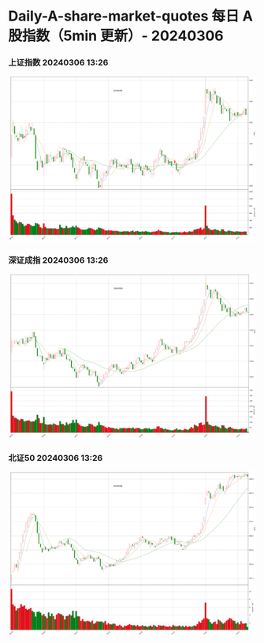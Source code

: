 
# Daily-A-share-market-quotes 每日 A 股指数（5min 更新）- 20240306

### 上证指数 20240306 13:26
![](./fig/2024/3/20240306-sh000001.png)

### 深证成指 20240306 13:26
![](./fig/2024/3/20240306-sz399001.png)

### 北证50 20240306 13:26
![](./fig/2024/3/20240306-bj899050.png)
